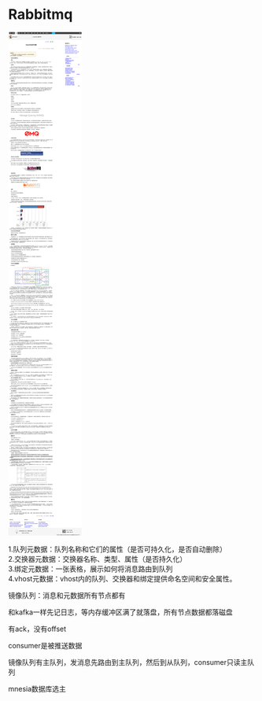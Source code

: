 # Rabbitmq

 ![image](https://github.com/yincongcyincong/ms/blob/main/image/rabbitmq.png)   


1.队列元数据：队列名称和它们的属性（是否可持久化，是否自动删除）   
2.交换器元数据：交换器名称、类型、属性（是否持久化）   
3.绑定元数据：一张表格，展示如何将消息路由到队列   
4.vhost元数据：vhost内的队列、交换器和绑定提供命名空间和安全属性。   

镜像队列：消息和元数据所有节点都有

和kafka一样先记日志，等内存缓冲区满了就落盘，所有节点数据都落磁盘

有ack，没有offset

consumer是被推送数据

镜像队列有主队列，发消息先路由到主队列，然后到从队列，consumer只读主队列

mnesia数据库选主
